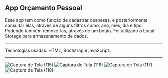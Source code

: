 ## App Orçamento Pessoal

Esse app tem como função de cadastrar despesas, e posteriormente consultar elas, através de alguns filtros como, ano, mês, dia e tipo. Podendo também remove-las, através de um botão. Foi utilizado o Local Storage para armazenamento de dados.

<hr>

Tecnologias usadas: HTML, Bootstrap e javaScript.

<hr>

![Captura de Tela (115)](https://github.com/Denis-moreira98/app_orcamento_pessoal/assets/72985107/3017e83d-debd-494a-8827-dbe3280533bc)
![Captura de Tela (116)](https://github.com/Denis-moreira98/app_orcamento_pessoal/assets/72985107/75bdc28f-0bac-4a03-ba8a-9a7d8828d292)
![Captura de Tela (117)](https://github.com/Denis-moreira98/app_orcamento_pessoal/assets/72985107/42a30141-951e-4f0d-8c34-c40789ff8daa)
![Captura de Tela (118)](https://github.com/Denis-moreira98/app_orcamento_pessoal/assets/72985107/7a566ef2-9eee-441e-bc1c-e84d71425429)
